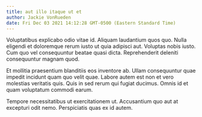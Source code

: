 ```yaml
---
title: aut illo itaque ut et
author: Jackie VonRueden
date: Fri Dec 03 2021 14:12:28 GMT-0500 (Eastern Standard Time)
---
```

Voluptatibus explicabo odio vitae id. Aliquam laudantium quos quo. Nulla eligendi et doloremque rerum iusto ut quia adipisci aut. Voluptas nobis iusto. Cum quo vel consequuntur beatae quasi dicta. Reprehenderit deleniti consequuntur magnam quod.

 Et mollitia praesentium blanditiis eos inventore ab. Ullam consequuntur quae impedit incidunt quam quo velit quae. Labore autem est non et vero molestias veritatis quis. Quis in sed rerum qui fugiat ducimus. Omnis id et quam voluptatum commodi earum.

 Tempore necessitatibus ut exercitationem ut. Accusantium quo aut at excepturi odit nemo. Perspiciatis quas ex id autem.